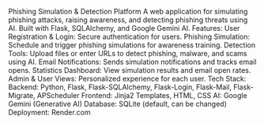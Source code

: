 Phishing Simulation & Detection Platform
A web application for simulating phishing attacks, raising awareness, and detecting phishing threats using AI. Built with Flask, SQLAlchemy, and Google Gemini AI.
Features:
User Registration & Login: Secure authentication for users.
Phishing Simulation: Schedule and trigger phishing simulations for awareness training.
Detection Tools: Upload files or enter URLs to detect phishing, malware, and scams using AI.
Email Notifications: Sends simulation notifications and tracks email opens.
Statistics Dashboard: View simulation results and email open rates.
Admin & User Views: Personalized experience for each user.
Tech Stack:
Backend: Python, Flask, Flask-SQLAlchemy, Flask-Login, Flask-Mail, Flask-Migrate, APScheduler
Frontend: Jinja2 Templates, HTML, CSS
AI: Google Gemini (Generative AI)
Database: SQLite (default, can be changed)
Deployment: Render.com
